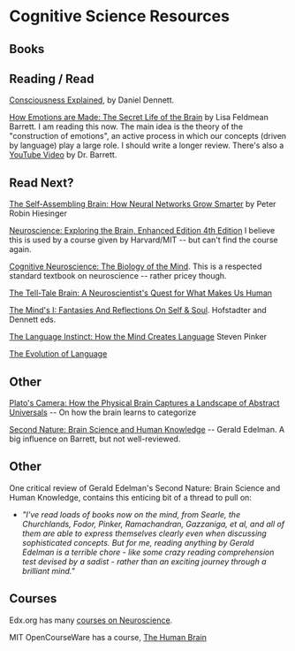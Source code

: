 # Cognitive Science Resources

## Books

## Reading / Read

[Consciousness Explained](OnReadingConsciousnessExplained), by Daniel Dennett.

[How Emotions are Made: The Secret Life of the Brain](https://lisafeldmanbarrett.com/books/how-emotions-are-made/) by Lisa Feldmean Barrett.  I am reading this now.  The main idea is the theory of the "construction of emotions", an active process in which our concepts (driven by language) play a large role.  I should write a longer review.  There's also a [YouTube Video](https://www.youtube.com/watch?v=KliAI9umFyY) by Dr. Barrett.

## Read Next?

[The Self-Assembling Brain: How Neural Networks Grow Smarter](https://www.amazon.com/Self-Assembling-Brain-Neural-Networks-Smarter-ebook/dp/B08MVG2619/ref=sr_1_1?crid=PRQ5H5A3RMA8&keywords=Artificial+vs+biological+neural+networks&qid=1697460077&sprefix=artificial+vs+biological+neural+networks%2Caps%2C70&sr=8-1) by Peter Robin Hiesinger


[Neuroscience: Exploring the Brain, Enhanced Edition 4th Edition](https://www.amazon.com/Neuroscience-Exploring-Enhanced-Mark-Bear-ebook/dp/B0873CMB7M/ref=tmm_kin_swatch_0?_encoding=UTF8&qid=1697458949&sr=8-1)
I believe this is used by a course given by Harvard/MIT -- but can't find the course again.


[Cognitive Neuroscience:  The Biology of the Mind](https://www.amazon.com/Cognitive-Neuroscience-Biology-Mind-Fifth/dp/0393603172/ref=tmm_hrd_swatch_0?_encoding=UTF8&qid=1697298360&sr=8-1). This is a respected standard textbook on neuroscience -- rather pricey though.

[The Tell-Tale Brain:  A Neuroscientist's Quest for What Makes Us Human](https://www.amazon.com/Tell-Tale-Brain-Neuroscientists-Quest-Makes-ebook/dp/B004HW6AGA/ref=tmm_kin_swatch_0?_encoding=UTF8&qid=1697312278&sr=8-1)

[The Mind's I: Fantasies And Reflections On Self & Soul](https://www.amazon.com/Minds-Fantasies-Reflections-Self-Soul/dp/0465030912#customerReviews).  Hofstadter and Dennett eds.

[The Language Instinct:  How the Mind Creates Language](https://www.amazon.com/Language-Instinct-Creates-Perennial-Classics/dp/0061336467/ref=tmm_pap_swatch_0?_encoding=UTF8&qid=1697461992&sr=8-1) Steven Pinker

[The Evolution of Language](https://www.amazon.com/Evolution-Language-Approaches/dp/052167736X/ref=sr_1_1?crid=F6K63LMSO57G&keywords=evolution+and+linguistics&qid=1697376808&sprefix=evolution+and+linguistics%2Caps%2C68&sr=8-1&ufe=app_do%3Aamzn1.fos.d977788f-1483-4f76-90a3-786e4cdc8f10)

## Other

[Plato's Camera: How the Physical Brain Captures a Landscape of Abstract Universals](https://www.amazon.com/Platos-Camera-Physical-Landscape-Universals-ebook/dp/B08BT2RFLS/ref=sr_1_2?crid=30W7DMUIHSRE7&keywords=Paul+Churchland&qid=1697312009&sprefix=paul+churchland%2Caps%2C81&sr=8-2) -- On how the brain learns to categorize


[Second Nature: Brain Science and Human Knowledge](https://www.amazon.com/product-reviews/0300120397/ref=cm_cr_unknown?ie=UTF8&filterByStar=two_star&reviewerType=all_reviews&pageNumber=1#reviews-filter-bar) -- Gerald Edelman.  A big influence on Barrett, but not well-reviewed.


## Other

One critical review of Gerald Edelman's Second Nature: Brain Science and Human Knowledge, contains this enticing bit of a thread to pull on:

* *"I've read loads of books now on the mind, from Searle, the Churchlands, Fodor, Pinker, Ramachandran, Gazzaniga, et al, and all of them are able to express themselves clearly even when discussing sophisticated concepts. But for me, reading anything by Gerald Edelman is a terrible chore - like some crazy reading comprehension test devised by a sadist - rather than an exciting journey through a brilliant mind."*

## Courses

Edx.org has many [courses on Neuroscience](https://www.edx.org/learn/neuroscience#browse-courses).


MIT OpenCourseWare has a course, [The Human Brain](https://ocw.mit.edu/courses/9-13-the-human-brain-spring-2019/)
